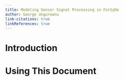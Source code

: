```yaml
---
title: Modeling Sensor Signal Processing in ForSyDe
author: George Ungureanu
link-citations: true
linkReferences: true
---
```


# Introduction

# Using This Document
